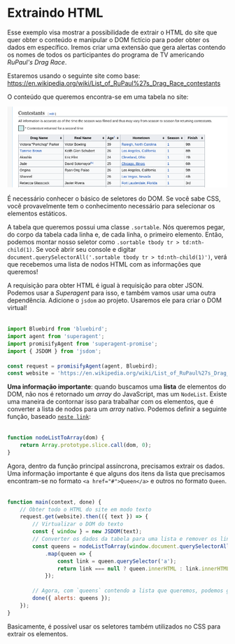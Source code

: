# Extraindo HTML

Esse exemplo visa mostrar a possibilidade de extrair o HTML do site que quer
obter o conteúdo e manipular o DOM fictício para poder obter os dados em
específico. Iremos criar uma extensão que gera alertas contendo os nomes
de todos os participantes do programa de TV americando _RuPaul's Drag Race_.

Estaremos usando o seguinte site como base: https://en.wikipedia.org/wiki/List_of_RuPaul%27s_Drag_Race_contestants

O conteúdo que queremos encontra-se em uma tabela no site:

![Tabela](../img/table.png)

É necessário conhecer o básico de seletores do DOM. Se você sabe CSS, você
provavelmente tem o conhecimento necessário para selecionar os elementos
estáticos.

A tabela que queremos possui uma classe ``.sortable``. Nós queremos pegar, do corpo da tabela cada linha e, de cada linha, o primeiro elemento. Então,
podemos montar nosso seletor como ``.sortable tbody tr > td:nth-child(1)``.
Se você abrir seu console e digitar ``document.querySelectorAll('.sortable tbody tr > td:nth-child(1)')``, verá que recebemos uma lista de nodos HTML com as informações que queremos!

A requisição para obter HTML é igual à requisição para obter JSON. Podemos usar a *Superagent* para isso, e também vamos usar uma outra dependência. Adicione o ``jsdom`` ao projeto. Usaremos ele para criar o DOM virtual!

```js

import Bluebird from 'bluebird';
import agent from 'superagent';
import promisifyAgent from 'superagent-promise';
import { JSDOM } from 'jsdom';

const request = promisifyAgent(agent, Bluebird);
const website = 'https://en.wikipedia.org/wiki/List_of_RuPaul%27s_Drag_Race_contestants';

```
**Uma informação importante**: quando buscamos uma **lista** de elementos do DOM,
não nos é retornado um *array* do JavaScript, mas um ``NodeList``. Existe uma
maneira de contornar isso para trabalhar com os elementos, que é converter a
lista de nodos para um *array* nativo. Podemos definir a seguinte função, baseado
[`neste link`](https://stackoverflow.com/questions/3199588/fastest-way-to-convert-javascript-nodelist-to-array):

``` js

function nodeListToArray(dom) {
    return Array.prototype.slice.call(dom, 0);
}
```

Agora, dentro da função principal assíncrona, precisamos extrair os dados.
Uma informação importante é que alguns dos itens da lista que precisamos
encontram-se no formato ``<a href="#">Queen</a>`` e outros no formato ``Queen``.

``` js

function main(context, done) {
    // Obter todo o HTML do site em modo texto
    request.get(website).then(({ text }) => {
        // Virtualizar o DOM do texto
        const { window } = new JSDOM(text);
        // Converter os dados da tabela para uma lista e remover os links
        const queens = nodeListToArray(window.document.querySelectorAll('.sortable tbody tr > td:nth-child(1)'))
            .map(queen => {
                const link = queen.querySelector('a');
                return link === null ? queen.innerHTML : link.innerHTML;
            });

        // Agora, com `queens` contendo a lista que queremos, podemos gerar os alertas
        done({ alerts: queens });
    });
}
```
Basicamente, é possível usar os seletores também utilizados no CSS para extrair os elementos.